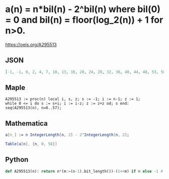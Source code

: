 # a\(n\) \= n\*bil\(n\) \- 2^bil\(n\) where bil\(0\) \= 0 and bil\(n\) \= floor\(log\_2\(n\)\) \+ 1 for n\>0\.
https://oeis.org/A295513
## JSON
```JSON
[-1, -1, 0, 2, 4, 7, 10, 13, 16, 20, 24, 28, 32, 36, 40, 44, 48, 53, 58, 63, 68, 73, 78, 83, 88, 93, 98, 103, 108, 113, 118, 123, 128, 134, 140, 146, 152, 158, 164, 170, 176, 182, 188, 194, 200, 206, 212, 218, 224, 230, 236, 242, 248, 254, 260, 266, 272, 278]
```
## Maple
```Maple
A295513 := proc(n) local i, s, z; s := -1; i := n-1; z := 1;
while 0 <= i do s := s+i; i := i-z; z := z+z od; s end:
seq(A295513(n), n=0..57);
```
## Mathematica
```Mathematica
a[n_] := n IntegerLength[n, 2] - 2^IntegerLength[n, 2];
```
```Mathematica
Table[a[n], {n, 0, 58}]
```
## Python
```Python
def A295513(n): return n*(m:=(n-1).bit_length())-(1<<m) if n else -1 # _Chai Wah Wu_, Mar 29 2023
```
